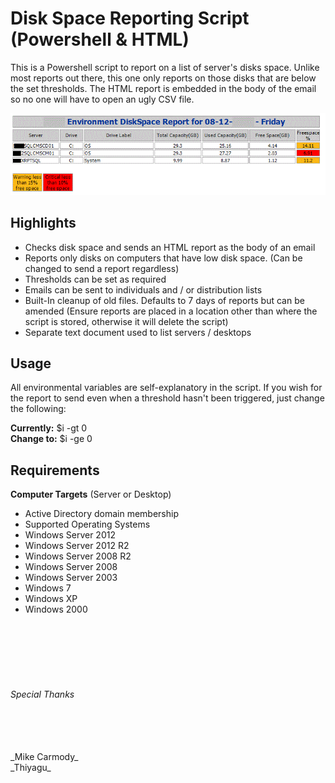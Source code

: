 # Disk Space Reporting Script (Powershell & HTML) #

This is a Powershell script to report on a list of server's disks space.  Unlike most reports out there, this one only reports on those disks that are below the set thresholds. The HTML report is embedded in the body of the email so no one will have to open an ugly CSV file.


 ![](Images/HTMLReport.png?raw=true)
 
 
## Highlights ##


* Checks disk space and sends an HTML report as the body of an email 
* Reports only disks on computers that have low disk space. (Can be changed to send a report regardless)
* Thresholds can be set as required
* Emails can be sent to individuals and / or distribution lists
* Built-In cleanup of old files. Defaults to 7 days of reports but can be amended (Ensure reports are placed in a location other than where the script is stored, otherwise it will delete the script)
* Separate text document used to list servers / desktops


## Usage ##


All environmental variables are self-explanatory in the script. If you wish for the report to send even when a threshold hasn't been triggered, just change the following:

**Currently:** $i -gt 0
<br>
**Change to:** $i -ge 0


## Requirements ##

 
**Computer Targets** (Server or Desktop)

* Active Directory domain membership
* Supported Operating Systems
 * Windows Server 2012
 * Windows Server 2012 R2
 * Windows Server 2008 R2
 * Windows Server 2008
 * Windows Server 2003
 * Windows 7
 * Windows XP
 * Windows 2000

<br>
<br>
<br>
<br>
<br>

###### Special Thanks ######

<br>
<br>
<br>
_Mike Carmody_
<br>
_Thiyagu_

